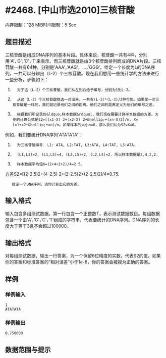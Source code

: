 # #2468. [中山市选2010]三核苷酸

内存限制：128 MiB时间限制：5 Sec

## 题目描述

三核苷酸是组成DNA序列的基本片段。具体来说，核苷酸一共有4种，分别用&rsquo;A&rsquo;，&rsquo;G&rsquo;，&rsquo;C&rsquo;，&rsquo;T&rsquo;来表示。而三核苷酸就是由3个核苷酸排列而成的DNA片段。三核苷酸一共有64种，分别是&rsquo;AAA&rsquo;，&rsquo;AAG&rsquo;，&hellip;，&rsquo;GGG&rsquo;。给定一个长度为L的DNA序列，一共可以分辨出（L-2）个三核苷酸。现在我们想用一些统计学的方法来进行一些分析，步骤如下：

1.       对于这（L-2）个三核苷酸，我们从左到右给予编号，分别为1到L-2。

2.       从这（L-2）个三核苷酸挑选一对出来，一共有(L-2)*(L-3)/2种可能。如果某一对三核苷酸是一样的，我们就记录他们之间的距离。他们之间的距离定义为他们的编号之差。

3.       根据我们所记录的&ldquo;样本数据&rdquo;，我们现在需要计算样本数据的方差。方差的计算公式是S2=[(x1-X) 2+(x2-X) 2+&hellip;+(xn-X)2]/n, X=(x1+x2+&hellip;+xn)/n。如果样本的大小n=0，那么我们认为S2=X=0。

 

例如，我们要统计DNA序列&rsquo;ATATATA&rsquo;：

1.       为三核苷酸编号. L1: ATA, L2:TAT, L3:ATA, L4:TAT, L5:ATA.

2.       (L1,L3)=2, (L1,L5)=4, (L3,L5)=2, (L2,L4)=2. 所以样本数据是2,4,2,2.

3.       样本数据平均值X=(2+4+2+2)/4=2.5.

方差S2=[(2-2.5)2+(4-2.5) 2+(2-2.5)2+(2-2.5)2]/4=0.75.

       给定一个DNA序列，请你计算出它的方差。

## 输入格式

输入包含多组测试数据。第一行包含一个正整数T，表示测试数据数目。每组数据包含一个由&rsquo;A&rsquo;，&rsquo;G&rsquo;，&rsquo;C&rsquo;，&rsquo;T&rsquo;组成的字符串，代表要统计的DNA序列。DNA序列的长度大于等于3且不会超过100000。

 

## 输出格式

 

对每组测试数据，输出一行答案，为一个保留6位精度的实数，代表S2的值。如果你的答案和标准答案的&ldquo;相对误差&rdquo;小于1e-8，你的答案会被视为正确的答案。

## 样例

### 样例输入

    
    1
    ATATATA
    
    

### 样例输出

    
    0.750000
    

## 数据范围与提示
